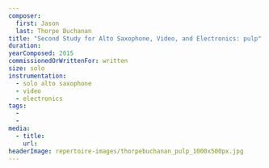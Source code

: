 ```yaml
---
composer:
  first: Jason
  last: Thorpe Buchanan
title: "Second Study for Alto Saxophone, Video, and Electronics: pulp"
duration:
yearComposed: 2015
commissionedOrWrittenFor: written
size: solo
instrumentation:
  - solo alto saxophone
  - video
  - electronics
tags:
  -
  -
media:
  - title:
    url:
headerImage: repertoire-images/thorpebuchanan_pulp_1000x500px.jpg
---
```

